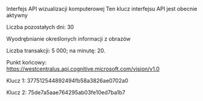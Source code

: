 
Interfejs API wizualizacji komputerowej
Ten klucz interfejsu API jest obecnie aktywny

Liczba pozostałych dni: 30

Wyodrębnianie określonych informacji z obrazów

Liczba transakcji: 5 000; na minutę: 20.

Punkt końcowy: https://westcentralus.api.cognitive.microsoft.com/vision/v1.0

Klucz 1: 377512544892494fb58a3826ae0702a0

Klucz 2: 75de7a5aae764295ab03fe10ed7ba1b7